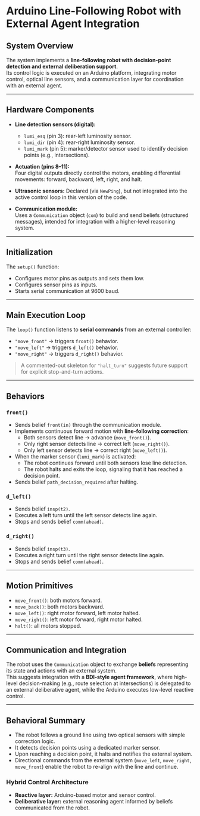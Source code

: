 # Arduino Line-Following Robot with External Agent Integration

## System Overview
The system implements a **line-following robot with decision-point detection and external deliberation support**.  
Its control logic is executed on an Arduino platform, integrating motor control, optical line sensors, and a communication layer for coordination with an external agent.

---

## Hardware Components
- **Line detection sensors (digital):**
  - `lumi_esq` (pin 3): rear-left luminosity sensor.  
  - `lumi_dir` (pin 4): rear-right luminosity sensor.  
  - `lumi_mark` (pin 5): marker/detector sensor used to identify decision points (e.g., intersections).  

- **Actuation (pins 8–11):**  
  Four digital outputs directly control the motors, enabling differential movements: forward, backward, left, right, and halt.  

- **Ultrasonic sensors:** Declared (via `NewPing`), but not integrated into the active control loop in this version of the code.  

- **Communication module:**  
  Uses a `Communication` object (`com`) to build and send beliefs (structured messages), intended for integration with a higher-level reasoning system.  

---

## Initialization
The `setup()` function:
- Configures motor pins as outputs and sets them low.  
- Configures sensor pins as inputs.  
- Starts serial communication at 9600 baud.  

---

## Main Execution Loop
The `loop()` function listens to **serial commands** from an external controller:
- `"move_front"` → triggers `front()` behavior.  
- `"move_left"` → triggers `d_left()` behavior.  
- `"move_right"` → triggers `d_right()` behavior.  

> A commented-out skeleton for `"halt_turn"` suggests future support for explicit stop-and-turn actions.

---

## Behaviors

### `front()`
- Sends belief `front(in)` through the communication module.  
- Implements continuous forward motion with **line-following correction**:
  - Both sensors detect line → advance (`move_front()`).  
  - Only right sensor detects line → correct left (`move_right()`).  
  - Only left sensor detects line → correct right (`move_left()`).  
- When the marker sensor (`lumi_mark`) is activated:
  - The robot continues forward until both sensors lose line detection.  
  - The robot halts and exits the loop, signaling that it has reached a decision point.  
- Sends belief `path_decision_required` after halting.  

### `d_left()`
- Sends belief `insp(t2)`.  
- Executes a left turn until the left sensor detects line again.  
- Stops and sends belief `comm(ahead)`.  

### `d_right()`
- Sends belief `insp(t3)`.  
- Executes a right turn until the right sensor detects line again.  
- Stops and sends belief `comm(ahead)`.  

---

## Motion Primitives
- `move_front()`: both motors forward.  
- `move_back()`: both motors backward.  
- `move_left()`: right motor forward, left motor halted.  
- `move_right()`: left motor forward, right motor halted.  
- `halt()`: all motors stopped.  

---

## Communication and Integration
The robot uses the `Communication` object to exchange **beliefs** representing its state and actions with an external system.  
This suggests integration with a **BDI-style agent framework**, where high-level decision-making (e.g., route selection at intersections) is delegated to an external deliberative agent, while the Arduino executes low-level reactive control.  

---

## Behavioral Summary
- The robot follows a ground line using two optical sensors with simple correction logic.  
- It detects decision points using a dedicated marker sensor.  
- Upon reaching a decision point, it halts and notifies the external system.  
- Directional commands from the external system (`move_left`, `move_right`, `move_front`) enable the robot to re-align with the line and continue.  

### Hybrid Control Architecture
- **Reactive layer:** Arduino-based motor and sensor control.  
- **Deliberative layer:** external reasoning agent informed by beliefs communicated from the robot.  
